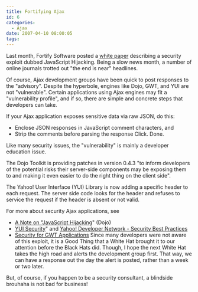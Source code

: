 ```yaml
---
title: Fortifying Ajax
id: 6
categories:
  - Ajax
date: 2007-04-10 08:00:05
tags:
---
```


Last month, Fortify Software posted a [white paper](http://www.fortifysoftware.com/servlet/downloads/public/JavaScript_Hijacking.pdf) describing a security exploit dubbed JavaScript Hijacking. Being a slow news month, a number of online journals trotted out "the end is near" headlines.

Of course, Ajax development groups have been quick to post responses to the "advisory". Despite the hyperbole, engines like Dojo, GWT, and YUI are not "vulnerable". Certain applications using Ajax engines may fit a "vulnerability profile", and if so, there are simple and concrete steps that developers can take.

If your Ajax application exposes sensitive data via raw JSON, do this:

*   Enclose JSON responses in JavaScript comment characters, and
*   Strip the comments before parsing the response
Click. Done.

Like many security issues, the "vulnerability" is mainly a developer education issue.

The Dojo Toolkit is providing patches in version 0.4.3 "to inform developers of the potential risks their server-side components may be exposing them to and making it even easier to do the right thing on the client side".

The Yahoo! User Interface (YUI) Library is now adding a specific header to each request. The server side code looks for the header and refuses to service the request if the header is absent or not valid.

For more about security Ajax applications, see

*   [A Note on "JavaScript Hijacking](http://dojotoolkit.org/node/619)" (Dojo)
*   [YUI Security](http://tech.groups.yahoo.com/group/ydn-javascript/message/11723)" and [Yahoo! Developer Network - Security Best Practices](http://developer.yahoo.com/security/)
*   [Security for GWT Applications](http://groups.google.com/group/Google-Web-Toolkit/web/security-for-gwt-applications)
Since many developers were not aware of this exploit, it is a Good Thing that a White Hat brought it to our attention before the Black Hats did. Though, I hope the next White Hat takes the high road and alerts the development group first. That way, we can have a response out the day the alert is posted, rather than a week or two later.

But, of course, if you happen to be a security consultant, a blindside brouhaha is not bad for business!
